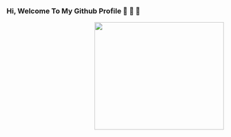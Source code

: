 ### Hi, Welcome To My Github Profile 👋 👋 👋
<img src="https://giphy.com/embed/ozNvZioZuhQZ9YmxvX" align="right" width="300" height="250">


















